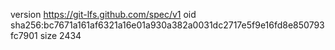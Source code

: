 version https://git-lfs.github.com/spec/v1
oid sha256:bc7671a161af6321a16e01a930a382a0031dc2717e5f9e16fd8e850793fc7901
size 2434
